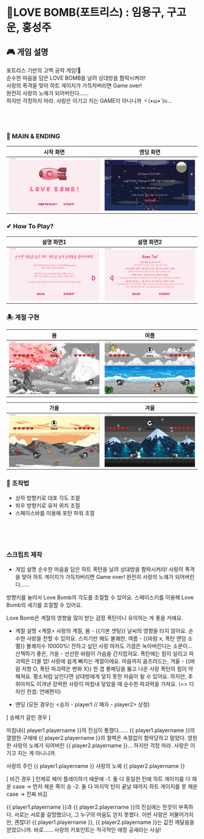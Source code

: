 # 💞LOVE BOMB(포트리스) : 임용구, 구고운, 홍성주

## 🎮 게임 설명

포트리스 기반의 고백 공략 게임!💖<br>
순수한 마음을 담은 LOVE BOMB을 날려 상대방을 함락시켜라!<br>
사랑의 폭격을 맞아 하트 게이지가 가득차버리면 Game over!<br>
완전히 사랑의 노예가 되어버린다......<br>
하지만 걱정하지 마라. 사랑은 이기고 지는 GAME이 아니니까 ヾ(•ω•`)o...
<br>
<br>
<br>
<br>

### 💟 MAIN & ENDING

| 시작 화면                       | 엔딩 화면                    |
| ------------------------------- | ------------------------------ | 
| ![스타트](./readme_img/lovebomb_mainpage.PNG) | ![엔딩](./readme_img/ending.PNG) |

### ✔ How To Play?

| 설명 화면1                      | 설명 화면2                    |
| ------------------------------- | ------------------------------ | 
| ![설명1](./readme_img/how_to_play.PNG) | ![설명2](./readme_img/game_tip.PNG) |

### 🏝 계절 구현

| 봄                              | 여름                            |
| ------------------------------- | ------------------------------ | 
| ![봄](./readme_img/play_spring.PNG) | ![여름](./readme_img/play_summer.PNG) |

| 가을                              | 겨울                            |
| ------------------------------- | ------------------------------ | 
| ![가을](./readme_img/play_fall.PNG) | ![겨울](./readme_img/play_winter.PNG) |
 

### 🎲 조작법

 - 상하 방향키로 대포 각도 조절
 - 좌우 방향키로 유저 위치 조절
 - 스페이스바를 이용해 포탄 파워 조절
<br>
<br>
<br>



### 스크립트 제작
- 게임 설명
순수한 마음을 담은 하트 폭탄을 날려 상대방을 함락시켜라!
사랑의 폭격을 맞아 하트 게이지가 가득차버리면 Game over!
완전히 사랑의 노예가 되어버린다......

방향키를 눌러서 Love Bomb의 각도를 조절할 수 있어요.
스페이스키를 이용해 Love Bomb의 세기를 조절할 수 있어요.

Love Bomb은 계절의 영향을 많이 받는 감정 폭탄이니 유의하는 게 좋을 거예요.

- 계절 설명
<계절>
사랑의 계절, 봄 - {{기본 셋팅}} 날씨의 영향을 타지 않아요. 순수한 사랑을 전할 수 있어요.
스치기만 해도 불쾌한, 여름 - {{바람 x, 폭탄 랜덤 소멸}} 불쾌지수 10000%! 전하고 싶던 사랑 마저도 가끔은 녹아버린다는 소문이...
산책하기 좋은, 가을 - 선선한 바람이 가슴을 간지럽혀요. 폭탄에는 힘이 실리고 파괴력은 더블 업! 사랑에 쉽게 빠지는 계절이에요.
마음까지 움츠러드는, 겨울 - {{바람 저항 O, 폭탄 파괴력은 변화 X}} 한 겹 롱패딩을 뚫고 나온 사랑 폭탄의 힘이 약해져요. 평소처럼 날린다면 상대방에게 닿지 못한 마음이 될 수 있어요. 하지만, 추위마저도 이겨낸 강력한 사랑이 마침내 닿았을 때 순수한 파괴력을 가져요.
(=> 디자인 컨셉: 연애편지)

- 엔딩
(모든 경우는 <승자 - player1 // 패자 - player2> 상정)

[ 승패가 갈린 경우 ]

마침내{{ player1.playername }}의 진심이 통했다......
{{ player1.playername }}의 열렬한 구애에 {{ player2.playername }}의 철벽은 속절없이 함락당하고 말았다. 영원한 사랑의 노예가 되어버린 {{ player2.playername }}...
하지만 걱정 마라. 사랑은 이기고 지는 게 아니니까.

사랑의 주인 {{ player1.playername }}
사랑의 노예 {{ player2.playername }}

[ 비긴 경우 ] 
 턴제로 페어 플레이하기 때문에
 -1. 둘 다 동일한 턴에 하트 게이지를 다 채운 case -> 먼저 채운 쪽이 승
 -2. 둘 다 마지막 턴이 끝날 때까지 하트 게이지를 못 채운 case -> 진짜 비김

{{ player1.playername }}과 {{ player2.playername }}의 진심에는 한끗이 부족하다.
서로는 서로를 갈망했으나, 그 누구의 마음도 얻지 못했다.
이번 사랑은 저물어가지만, 괜찮다!
{{ player1.playername }}, {{ player2.playername }}는 값진 깨달음을 얻었으니까.
바로...... 사랑의 키포인트는 적극적인 애정 공세라는 사실!


